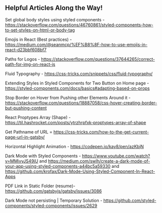 ## Helpful Articles Along the Way!

Set global body styles using styled components - https://stackoverflow.com/questions/46760861/styled-components-how-to-set-styles-on-html-or-body-tag

Emojis in React (Best practices) - https://medium.com/@seanmcp/%EF%B8%8F-how-to-use-emojis-in-react-d23bbf608bf7

Paths for Logos - https://stackoverflow.com/questions/37644265/correct-path-for-img-on-react-js

Fluid Typography - https://css-tricks.com/snippets/css/fluid-typography/

Extending Styles in Styled Components for Two Button on Home page - https://styled-components.com/docs/basics#adapting-based-on-props

Stop Border on Hover from Pushing other Elements Around it - https://stackoverflow.com/questions/18887058/css-hover-creating-border-but-pushing-content

React Proptypes Array (Shape) - https://til.hashrocket.com/posts/ytrzhrpfxk-proptypes-array-of-shape

Get Pathname of URL = https://css-tricks.com/how-to-the-get-current-page-url-in-gatsby/

Horizontal Highlight Animation - https://codepen.io/kay8/pen/azKbjN

Dark Mode with Styled Components - https://www.youtube.com/watch?v=MMivyJS49jU and https://medium.com/swlh/create-a-dark-mode-of-your-app-using-styled-components-a44bc5a59330 and https://github.com/krofax/Dark-Mode-Using-Styled-Component-In-React-Apps

PDF Link in Static Folder (resume)- https://github.com/gatsbyjs/gatsby/issues/3086

Dark Mode not persisting | Temporary Solution - https://github.com/styled-components/styled-components/issues/2629
